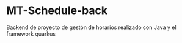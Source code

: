 # MT-Schedule-back
Backend de proyecto de gestón de horarios realizado con Java y el framework quarkus
